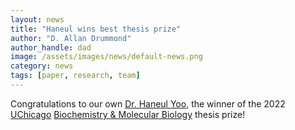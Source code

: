 ```yaml
---
layout: news
title: "Haneul wins best thesis prize"
author: "D. Allan Drummond"
author_handle: dad
image: /assets/images/news/default-news.png
category: news
tags: [paper, research, team]
---
```

Congratulations to our own [Dr. Haneul Yoo][1], the winner of the 2022 [UChicago] [Biochemistry & Molecular Biology][2] thesis prize!

[1]: /team/haneul-yoo
[2]: https://biochem.uchicago.edu/
[UChicago]: http://uchicago.edu

